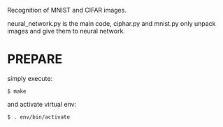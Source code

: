 Recognition of MNIST and CIFAR images.

neural_network.py is the main code, ciphar.py and mnist.py only unpack images and give them to neural network.

# PREPARE #

simply execute:

	$ make

and activate virtual env:

	$ . env/bin/activate

